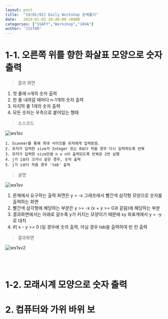 ```yaml
---
layout: post
title:  "19/01/02] Daily Workshop 문제풀이"
date:   2019-01-02 20:48:00 +0900
categories: ["SSAFY","Workshop","JAVA"]
author: "J1STAR"
---
```


# 1-1. 오른쪽 위를 향한 화살표 모양으로 숫자 출력

> 결과 화면

1. 첫 줄에 n개의 숫자 출력
2. 한 줄 내려갈 때마다 n-1개의 숫자 출력
3. 마지막 줄 1개의 숫자 출력
4. 모든 숫자는 우측으로 붙어있는 형태



> 소스코드

![ws1sc](/Users/j1star/Desktop/ssafyHappy/assets/2019-01-02/ws1sc.png)

 	1. Scanner를 통해 최대 사이즈를 유저에게 입력받음.
 	2. 유저가 입력한 size가 Integer 또는 0보다 작을 경우 다시 입력하도록 반복
 	3. 유저가 입력한 size만큼 n x n이 출력되도록 반복문 2번 실행
 	4. j가 i보다 크거나 같은 경우, 숫자 출력
 	5. j가 i보다 작을 경우 'tab' 출력



> 설명

![ws1sv](/Users/j1star/Desktop/ssafyHappy/assets/2019-01-02/ws1sv.png)

1. 문제에서 요구하는 출력 화면은 y = -x 그래프에서 빨간색 삼각형 모양으로 숫자를 출력하는 화면
2. 빨간색 삼각형에 해당하는 부분은 y >= -x (x + y >= 0과 같음)에 해당하는 부분
3. 결과화면에서는 아래로 갈수록 y가 커지는 모양이기 때문에 xy 좌표계에서 y = -y로 대치
4. if( x - y >= 0 )일 경우에 숫자 출력, 아닐 경우 tab을 출력하여 빈 칸 출력



> 결과화면

![ws1sv2](/Users/j1star/Desktop/ssafyHappy/assets/2019-01-02/ws1sv2.gif)

<br><br>

# 1-2. 모래시계 모양으로 숫자 출력





# 2. 컴퓨터와 가위 바위 보


